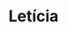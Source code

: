 ---
title: Letícia
artigo: a
picture: /images/l/Leticia.jpg
background: /images/fundos/borboleta.jpg
style: style-verde1
description: Significado do nome Letícia
full-description:  Letícia tem origem no latim, laetitia, que significa alegria, prazer ou felicidade! As pessoas conhecidas por esse nome possuem um grande coração e gostam de ajudar aqueles que mais precisam. São extremamente dedicadas à família, gostam de paz e harmonia, valorizam o amor e são apaixonados pela beleza. Ufa! Com tantos predicados assim, dá vontade de ter uma menininha e chamar de Letícia, não é?!
---
